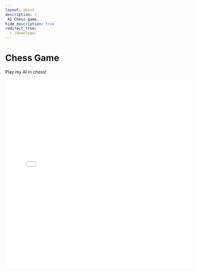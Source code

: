 ```yaml
---
layout: about
description: >
 AI Chess game.
hide_description: true
redirect_from:
  - /download/
---
```


# Chess Game

Play my AI in chess! 

<iframe src="/assets/games/web/index.html" frameborder="0" width="600" height="600"></iframe>

